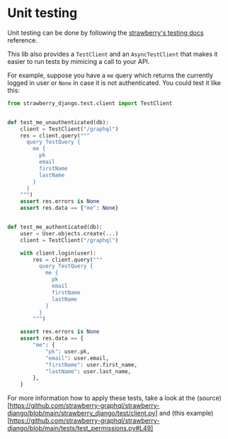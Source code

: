 # Unit testing

Unit testing can be done by following the
[strawberry's testing docs](https://strawberry.rocks/docs/operations/testing) reference.

This lib also provides a `TestClient` and an `AsyncTestClient` that makes it easier
to run tests by mimicing a call to your API.

For example, suppose you have a `me` query which returns the currently logged in
user or `None` in case it is not authenticated. You could test it like this:

```python
from strawberry_django.test.client import TestClient


def test_me_unauthenticated(db):
    client = TestClient("/graphql")
    res = client.query("""
      query TestQuery {
        me {
          pk
          email
          firstName
          lastName
        }
      }
    """)
    assert res.errors is None
    assert res.data == {"me": None}


def test_me_authenticated(db):
    user = User.objects.create(...)
    client = TestClient("/graphql")

    with client.login(user):
        res = client.query("""
          query TestQuery {
            me {
              pk
              email
              firstName
              lastName
            }
          }
        """)

    assert res.errors is None
    assert res.data == {
        "me": {
            "pk": user.pk,
            "email": user.email,
            "firstName": user.first_name,
            "lastName": user.last_name,
        },
    }
```

For more information how to apply these tests, take a look at the (source)[https://github.com/strawberry-graphql/strawberry-django/blob/main/strawberry_django/test/client.py] and (this example)[https://github.com/strawberry-graphql/strawberry-django/blob/main/tests/test_permissions.py#L49]
